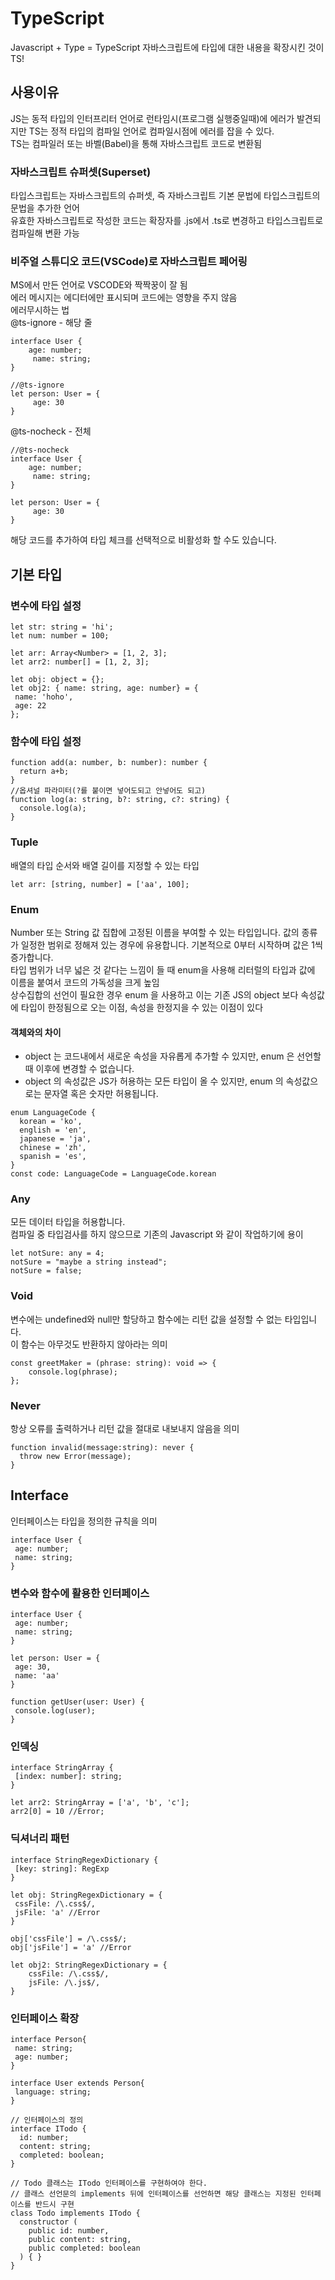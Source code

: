 # TypeScript
Javascript + Type = TypeScript 자바스크립트에 타입에 대한 내용을 확장시킨 것이 TS! 
## 사용이유 
JS는 동적 타입의 인터프리터 언어로 런타임시(프로그램 실행중일때)에 에러가 발견되지만 TS는 정적 타입의 컴파일 언어로 컴파일시점에 에러를 잡을 수 있다.  
TS는 컴파일러 또는 바벨(Babel)을 통해 자바스크립트 코드로 변환됨  

### 자바스크립트 슈퍼셋(Superset)  
타입스크립트는 자바스크립트의 슈퍼셋, 즉 자바스크립트 기본 문법에 타입스크립트의 문법을 추가한 언어  
유효한 자바스크립트로 작성한 코드는 확장자를 .js에서 .ts로 변경하고 타입스크립트로 컴파일해 변환 가능  

### 비주얼 스튜디오 코드(VSCode)로 자바스크립트 페어링
MS에서 만든 언어로 VSCODE와 짝짝꿍이 잘 됨  
에러 메시지는 에디터에만 표시되며 코드에는 영향을 주지 않음  
에러무시하는 법  
@ts-ignore - 해당 줄  
~~~
interface User {
    age: number;
     name: string;
}

//@ts-ignore
let person: User = {
     age: 30
}
~~~

@ts-nocheck - 전체  
~~~
//@ts-nocheck
interface User {
    age: number;
     name: string;
}

let person: User = {
     age: 30
}
~~~
해당 코드를 추가하여 타입 체크를 선택적으로 비활성화 할 수도 있습니다.  

## 기본 타입
### 변수에 타입 설정
~~~
let str: string = 'hi';
let num: number = 100;

let arr: Array<Number> = [1, 2, 3];
let arr2: number[] = [1, 2, 3];

let obj: object = {};
let obj2: { name: string, age: number} = {
 name: 'hoho',
 age: 22
};
~~~

### 함수에 타입 설정
~~~
function add(a: number, b: number): number {
  return a+b;
}
//옵셔널 파라미터(?를 붙이면 넣어도되고 안넣어도 되고)
function log(a: string, b?: string, c?: string) {
  console.log(a);
}
~~~

### Tuple
배열의 타입 순서와 배열 길이를 지정할 수 있는 타입
~~~
let arr: [string, number] = ['aa', 100];
~~~

### Enum
Number 또는 String 값 집합에 고정된 이름을 부여할 수 있는 타입입니다. 값의 종류가 일정한 범위로 정해져 있는 경우에 유용합니다. 기본적으로 0부터 시작하며 값은 1씩 증가합니다.  
타입 범위가 너무 넓은 것 같다는 느낌이 들 때 enum을 사용해 리터럴의 타입과 값에 이름을 붙여서 코드의 가독성을 크게 높임  
상수집합의 선언이 필요한 경우 enum 을 사용하고 이는 기존 JS의 object 보다 속성값에 타입이 한정됨으로 오는 이점, 속성을 한정지을 수 있는 이점이 있다  
#### 객체와의 차이
 - object 는 코드내에서 새로운 속성을 자유롭게 추가할 수 있지만, enum 은 선언할때 이후에 변경할 수 없습니다.
 - object 의 속성값은 JS가 허용하는 모든 타입이 올 수 있지만, enum 의 속성값으로는 문자열 혹은 숫자만 허용됩니다.  

~~~
enum LanguageCode {
  korean = 'ko',
  english = 'en',
  japanese = 'ja',
  chinese = 'zh',
  spanish = 'es',
}
const code: LanguageCode = LanguageCode.korean
~~~

### Any
모든 데이터 타입을 허용합니다.  
컴파일 중 타입검사를 하지 않으므로 기존의 Javascript 와 같이 작업하기에 용이
~~~
let notSure: any = 4;
notSure = "maybe a string instead";
notSure = false;
~~~

### Void
변수에는 undefined와 null만 할당하고 함수에는 리턴 값을 설정할 수 없는 타입입니다.  
이 함수는 아무것도 반환하지 않아라는 의미
~~~
const greetMaker = (phrase: string): void => {
	console.log(phrase);
};
~~~

### Never
항상 오류를 출력하거나 리턴 값을 절대로 내보내지 않음을 의미
~~~
function invalid(message:string): never {
  throw new Error(message);
}
~~~

## Interface 
인터페이스는 타입을 정의한 규칙을 의미  
~~~
interface User {
 age: number;
 name: string;
}
~~~
### 변수와 함수에 활용한 인터페이스
~~~
interface User {
 age: number;
 name: string;
}

let person: User = {
 age: 30,
 name: 'aa'
}

function getUser(user: User) {
 console.log(user);
}
~~~

### 인덱싱
~~~
interface StringArray {
 [index: number]: string;
}

let arr2: StringArray = ['a', 'b', 'c'];
arr2[0] = 10 //Error;
~~~

### 딕셔너리 패턴
~~~
interface StringRegexDictionary {
 [key: string]: RegExp
}

let obj: StringRegexDictionary = {
 cssFile: /\.css$/,
 jsFile: 'a' //Error
}

obj['cssFile'] = /\.css$/;
obj['jsFile'] = 'a' //Error

let obj2: StringRegexDictionary = {
    cssFile: /\.css$/,
    jsFile: /\.js$/,
}
~~~

### 인터페이스 확장
~~~
interface Person{
 name: string;
 age: number;
}

interface User extends Person{
 language: string;
}

// 인터페이스의 정의
interface ITodo {
  id: number;
  content: string;
  completed: boolean;
}

// Todo 클래스는 ITodo 인터페이스를 구현하여야 한다.
// 클래스 선언문의 implements 뒤에 인터페이스를 선언하면 해당 클래스는 지정된 인터페이스를 반드시 구현
class Todo implements ITodo {
  constructor (
    public id: number,
    public content: string,
    public completed: boolean
  ) { }
}
~~~

